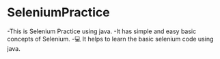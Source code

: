 # SeleniumPractice
-This is Selenium Practice using java.
-It has simple and easy basic concepts of Selenium.
-💻 It helps to learn the basic selenium code using java.

